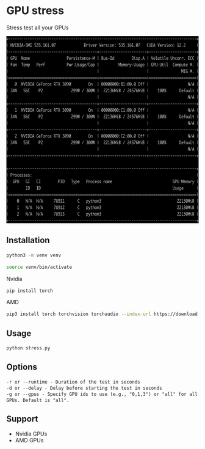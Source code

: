 # GPU stress
Stress test all your GPUs

<img src="https://github.com/ZanMax/zanmax.github.io/blob/master/public/img/gpu-stress.png?raw=true" width="622" height="490" alt="GPU stress">

## Installation
```bash
python3 -m venv venv
```
```bash
source venv/bin/activate
```
Nvidia
```bash
pip install torch
```
AMD
```bash
pip3 install torch torchvision torchaudio --index-url https://download.pytorch.org/whl/rocm5.7
```

## Usage
```bash
python stress.py
```

## Options
```
-r or --runtime - Duration of the test in seconds
-d or --delay - Delay before starting the test in seconds
-g or --gpus - Specify GPU ids to use (e.g., "0,1,3") or "all" for all GPUs. Default is "all".
```

## Support
- Nvidia GPUs
- AMD GPUs